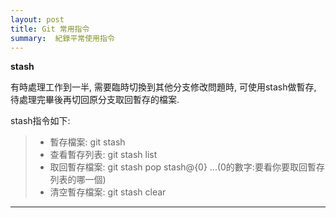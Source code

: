 ```yaml
---
layout: post
title: Git 常用指令
summary:  紀錄平常使用指令
---
```

**stash**

有時處理工作到一半, 需要臨時切換到其他分支修改問題時, 可使用stash做暫存, 待處理完畢後再切回原分支取回暫存的檔案.

stash指令如下:
>* 暫存檔案: git stash 
>* 查看暫存列表: git stash list
>* 取回暫存檔案: git stash pop stash@{0} 
> ...(0的數字:要看你要取回暫存列表的哪一個)
>* 清空暫存檔案: git stash clear

---
